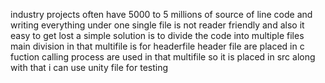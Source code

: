 industry projects often have 5000 to 5 millions of source of line code and writing everything under one single file is not reader friendly and also it easy to get lost
a simple solution is to divide the code into multiple files
main division in that multifile is for headerfile
header file are placed in c
fuction calling process are used in that multifile so it is placed in src
along with that i can use unity file for testing
